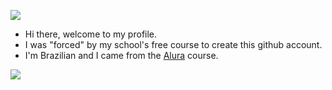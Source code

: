![](https://media1.tenor.com/m/bh5K0pjItMIAAAAd/sung-jin-woo-solo-leveling.gif)
 - Hi there, welcome to my profile.
 - I was "forced" by my school's free course to create this github account.
 - I'm Brazilian and I came from the [Alura](https://www.alura.com.br) course.



















   
![](https://media1.tenor.com/m/ItD_VgzXzewAAAAd/cat-sung-jin-woo.gif) 
